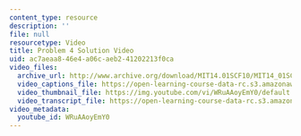 ```yaml
---
content_type: resource
description: ''
file: null
resourcetype: Video
title: Problem 4 Solution Video
uid: ac7aeaa8-46e4-a06c-aeb2-41202213f0ca
video_files:
  archive_url: http://www.archive.org/download/MIT14.01SCF10/MIT14_01SCF10_problem_1-4_300k.mp4
  video_captions_file: https://open-learning-course-data-rc.s3.amazonaws.com/14-01sc-principles-of-microeconomics-fall-2011/60078854fbe25c9c8d3e835a762ae510_WRuAAoyEmY0.vtt
  video_thumbnail_file: https://img.youtube.com/vi/WRuAAoyEmY0/default.jpg
  video_transcript_file: https://open-learning-course-data-rc.s3.amazonaws.com/14-01sc-principles-of-microeconomics-fall-2011/75bcc24b73e9966dc0a8524ac2ba4972_WRuAAoyEmY0.pdf
video_metadata:
  youtube_id: WRuAAoyEmY0
---
```

